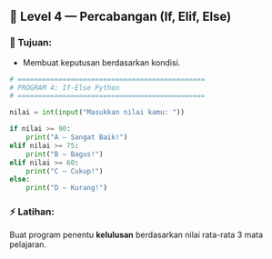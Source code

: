 
## 🔄 Level 4 — Percabangan (If, Elif, Else)

### 🎯 Tujuan:
- Membuat keputusan berdasarkan kondisi.

```python
# ==============================================
# PROGRAM 4: If-Else Python
# ==============================================

nilai = int(input("Masukkan nilai kamu: "))

if nilai >= 90:
    print("A — Sangat Baik!")
elif nilai >= 75:
    print("B — Bagus!")
elif nilai >= 60:
    print("C — Cukup!")
else:
    print("D — Kurang!")
```

### ⚡ Latihan:
Buat program penentu **kelulusan** berdasarkan nilai rata-rata 3 mata pelajaran.
